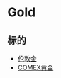 # Gold
## 标的
- [伦敦金](https://finance.sina.com.cn/futures/quotes/XAU.shtml)
- [COMEX黄金](https://quote.eastmoney.com/globalfuture/GC00Y.html)
